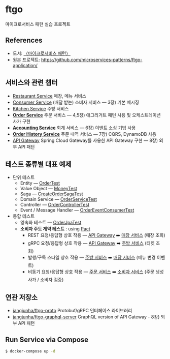 # ftgo

마이크로서비스 패턴 실습 프로젝트

## References

* 도서: [〈마이크로서비스 패턴〉][microservices-patterns-book]
* 원본 프로젝트: <https://github.com/microservices-patterns/ftgo-application/>

## 서비스와 관련 챕터

* [Restaurant Service](./ftgo-restaurant-service) 매장, 메뉴 서비스
* [Consumer Service](./ftgo-consumer-service) (배달 받는) 소비자 서비스 — 3장) 기본 메시징
* [Kitchen Service](./ftgo-kitchen-service) 주방 서비스
* [**Order Service**](./ftgo-order-service) 주문 서비스 — 4,5장) 애그리거트 패턴 사용 및 오케스트레이션 사가 구현
* [**Accounting Service**](./ftgo-accounting-service) 회계 서비스 — 6장) 이벤트 소싱 기법 사용
* [**Order History Service**](./ftgo-order-history-service) 주문 내역 서비스 — 7장) CQRS, DynamoDB 사용
* [API Gateway](./ftgo-api-gateway) Spring Cloud Gateway를 사용한 API Gateway 구현 — 8장) 외부 API 패턴

## 테스트 종류별 대표 예제

* 단위 테스트
  * Entity — [OrderTest](./ftgo-order-service/src/test/kotlin/me/jangjunha/ftgo/order_service/domain/OrderTest.kt)
  * Value Object — [MoneyTest](./ftgo-common/src/test/java/me/jangjunha/ftgo/common/MoneyTest.java)
  * Saga — [CreateOrderSagaTest](./ftgo-order-service/src/test/kotlin/me/jangjunha/ftgo/order_service/sagas/createorder/CreateOrderSagaTest.kt)
  * Domain Service — [OrderServiceTest](./ftgo-order-service/src/test/kotlin/me/jangjunha/ftgo/order_service/service/OrderServiceTest.kt)  
  * Controller — [OrderControllerTest](./ftgo-order-service/src/test/kotlin/me/jangjunha/ftgo/order_service/web/OrderControllerTest.kt)
  * Event / Message Handler — [OrderEventConsumerTest](./ftgo-order-service/src/test/kotlin/me/jangjunha/ftgo/order_service/messaging/OrderEventConsumerTest.kt)
* 통합 테스트
  * 영속화 테스트 — [OrderJpaTest](./ftgo-order-service/src/integration-test/kotlin/me/jangjunha/ftgo/order_service/domain/OrderJpaTest.kt)
  * **소비자 주도 계약 테스트** : using [Pact][pact]
    * REST 요청/응답형 상호 작용 — [API Gateway](./ftgo-api-gateway/src/test/kotlin/me/jangjunha/ftgo/apigateway/proxies/RestaurantServicePactTest.kt) ➡️ [매장 서비스](./ftgo-restaurant-service/src/test/java/me/jangjunha/ftgo/restaurant_service/HttpPactProviderTest.java) (매장 조회)
    * gRPC 요청/응답형 상호 작용 — [API Gateway](./ftgo-api-gateway/src/test/kotlin/me/jangjunha/ftgo/apigateway/proxies/KitchenServicePactTest.kt) ➡️ [주방 서비스](./ftgo-kitchen-service/src/test/java/me/jangjunha/ftgo/kitchen_service/GrpcPactProviderTest.java) (티켓 조회)
    * 발행/구독 스타일 상호 작용 — [주방 서비스](./ftgo-kitchen-service/src/test/java/me/jangjunha/ftgo/kitchen_service/RestaurantServicePactTest.java) ➡️ [매장 서비스](./ftgo-restaurant-service/src/test/java/me/jangjunha/ftgo/restaurant_service/MessagingPactProviderTest.java) (메뉴 변경 이벤트) 
    * 비동기 요청/응답형 상호 작용 — [주문 서비스](./ftgo-order-service/src/test/kotlin/me/jangjunha/ftgo/order_service/sagaparticipants/ConsumerTestProxyPactTest.kt) ➡️ [소비자 서비스](./ftgo-consumer-service/src/test/kotlin/me/jangjunha/ftgo/consumer_service/CommandPactProviderTest.kt) (주문 생성 사가 / 소비자 검증) 


## 연관 저장소

* [jangjunha/ftgo-proto][ftgo-proto] Protobuf/gRPC 인터페이스 라이브러리
* [jangjunha/ftgo-graphql-server][ftgo-graphql-server] GraphQL version of API Gateway - 8장) 외부 API 패턴

## Run Service via Compose

```bash
$ docker-compose up -d
```

[microservices-patterns-book]: https://microservices.io/book
[ftgo-proto]: https://github.com/jangjunha/ftgo-proto/
[ftgo-graphql-server]: https://github.com/jangjunha/ftgo-graphql-server/
[pact]: https://docs.pact.io

